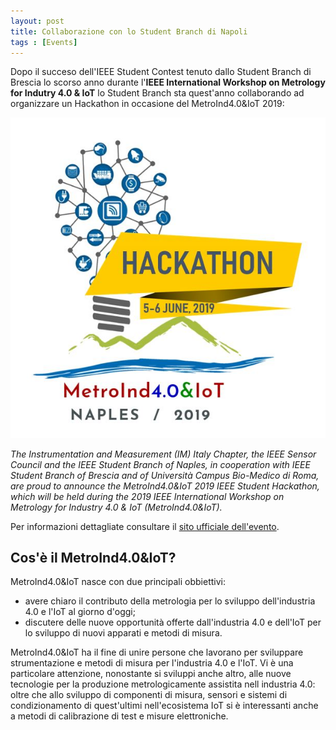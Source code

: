 ```yaml
---
layout: post
title: Collaborazione con lo Student Branch di Napoli
tags : [Events]
---
```


Dopo il succeso dell'IEEE Student Contest tenuto dallo Student Branch di Brescia lo scorso anno durante l'**IEEE International Workshop on Metrology for Indutry 4.0 & IoT** lo Student Branch sta quest'anno collaborando ad organizzare un Hackathon in occasione del MetroInd4.0&IoT 2019:


![Header](/images/header_hackathon.jpg)

*The Instrumentation and Measurement (IM) Italy Chapter, the IEEE Sensor Council and the IEEE Student Branch of Naples, in cooperation with IEEE Student Branch of Brescia and of Università Campus Bio-Medico di Roma, are proud to announce the MetroInd4.0&IoT 2019 IEEE Student Hackathon, which will be held during the 2019 IEEE International Workshop on Metrology for Industry 4.0 & IoT (MetroInd4.0&IoT).*

Per informazioni dettagliate consultare il [sito ufficiale dell'evento](http://www.metroind40iot.org/home).


##  Cos'è il MetroInd4.0&IoT?
MetroInd4.0&IoT nasce con due principali obbiettivi:

* avere chiaro il contributo della metrologia per lo sviluppo dell'industria 4.0 e l'IoT al giorno d'oggi;
* discutere delle nuove opportunità offerte dall'industria 4.0 e dell'IoT per lo sviluppo di nuovi apparati e metodi di misura.

MetroInd4.0&IoT ha il fine di unire persone che lavorano per sviluppare strumentazione e metodi di misura per l'industria 4.0 e l'IoT. Vi è una particolare attenzione, nonostante si sviluppi anche altro, alle nuove tecnologie per la produzione metrologicamente assistita nell industria 4.0: oltre che allo sviluppo di componenti di misura, sensori e sistemi di condizionamento di quest'ultimi nell'ecosistema IoT si è interessanti anche a metodi di calibrazione di test e misure elettroniche.

